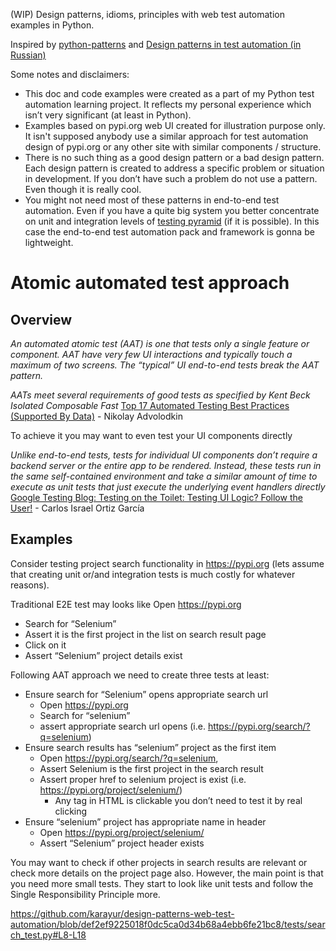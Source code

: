 (WIP) Design patterns, idioms, principles with web test automation examples in Python.

Inspired by [python-patterns](https://github.com/faif/python-patterns) and [Design patterns in test automation (in Russian)](https://habr.com/ru/company/jugru/blog/338836/)

Some notes and disclaimers:
* This doc and code examples were created as a part of my Python test automation learning project. It reflects my personal experience which isn’t very significant (at least in Python).
* Examples based on pypi.org web UI created for illustration purpose only. It isn't supposed anybody use a similar approach for test automation design of pypi.org or any other site with similar components / structure.
* There is no such thing as a good design pattern or a bad design pattern. Each design pattern is created to address a specific problem or situation in development. If you don’t have such a problem do not use a pattern. Even though it is really cool.
* You might not need most of these patterns in end-to-end test automation. Even if you have a quite big system you better concentrate on unit and integration levels of [testing pyramid](url) (if it is possible). In this case the end-to-end test automation pack and framework is gonna be lightweight. 

# Atomic automated test approach

## Overview
_An automated atomic test (AAT) is one that tests only a single feature or component. AAT have very few UI interactions and typically touch a maximum of two screens. The “typical” UI end-to-end tests break the AAT pattern._

_AATs meet several requirements of good tests as specified by Kent Beck
Isolated
Composable
Fast_
[Top 17 Automated Testing Best Practices (Supported By Data)](https://ultimateqa.com/automation-patterns-antipatterns#Best_Practice_Tests_Should_Be_Atomic) - Nikolay Advolodkin 

To achieve it you may want to even test your UI components directly 

_Unlike end-to-end tests, tests for individual UI components don’t require a backend server or the entire app to be rendered. Instead, these  tests run in the same self-contained environment and take a similar amount of time to execute as unit tests that just execute the underlying event handlers directly_
[Google Testing Blog: Testing on the Toilet: Testing UI Logic? Follow the User!](https://testing.googleblog.com/2020/10/testing-on-toilet-testing-ui-logic.html) - Carlos Israel Ortiz García

## Examples

Consider testing project search functionality in https://pypi.org  (lets assume that creating unit or/and integration tests is much costly for whatever reasons).

Traditional E2E test may looks like
Open https://pypi.org
- Search for “Selenium”
- Assert it is the first project in the list on search result page
- Click on it
- Assert “Selenium” project details exist 

Following AAT approach we need to create three tests at least:
- Ensure search for “Selenium” opens appropriate search url
  - Open https://pypi.org
  - Search for “selenium”
  - assert appropriate search url opens (i.e. https://pypi.org/search/?q=selenium)
- Ensure search results has “selenium” project as the first item 
  - Open https://pypi.org/search/?q=selenium, 
  - Assert Selenium is the first project in the search result
  - Assert proper href to selenium project is exist (i.e. https://pypi.org/project/selenium/)
    - Any <a> tag in HTML is clickable you don’t need to test it by real clicking
- Ensure “selenium” project has appropriate name in header
  - Open https://pypi.org/project/selenium/
  - Assert “Selenium” project header exists 

You may want to check if other projects in search results are relevant or check more details on the project page also. However, the main point is that you need more small tests. They start to look like unit tests and follow the Single Responsibility Principle more.

https://github.com/karayur/design-patterns-web-test-automation/blob/def2ef9225018f0dc5ca0d34b68a4ebb6fe21bc8/tests/search_test.py#L8-L18
  
